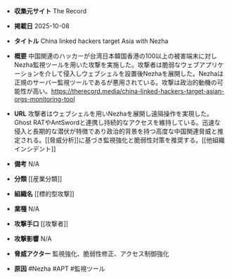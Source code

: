 - **収集元サイト**
The Record

- **掲載日**
2025-10-08

- **タイトル**
China linked hackers target Asia with Nezha

- **概要**
中国関連のハッカーが台湾日本韓国香港の100以上の被害端末に対しNezha監視ツールを用いた攻撃を実施した。攻撃者は脆弱なウェブアプリケーションを介して侵入しウェブシェルを設置後Nezhaを展開した。Nezhaは正規のサーバー監視ツールであるが悪用されている。攻撃は政治的動機の可能性が高い。https://therecord.media/china-linked-hackers-target-asian-orgs-monitoring-tool

- **URL**
攻撃者はウェブシェルを用いNezhaを展開し遠隔操作を実現した。Ghost RATやAntSwordと連携し持続的なアクセスを維持している。迅速な侵入と長期的な潜伏が特徴であり政治的背景を持つ高度な中国関連脅威と推定される。[[脅威分析]]に基づき監視強化と脆弱性対策を推奨する。[[他組織インシデント]]

- **備考**
N/A

- **分類**
[[産業分類]]

- **組織名**
[[標的型攻撃]]

- **業種**
N/A

- **攻撃手口**
[[攻撃者]]

- **攻撃影響**
N/A

- **脅威アクター**
監視強化、脆弱性修正、アクセス制御強化

- **原因**
#Nezha #APT #監視ツール
